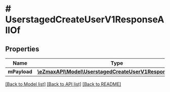 # # UserstagedCreateUserV1ResponseAllOf

## Properties

Name | Type | Description | Notes
------------ | ------------- | ------------- | -------------
**mPayload** | [**\eZmaxAPI\Model\UserstagedCreateUserV1ResponseMPayload**](UserstagedCreateUserV1ResponseMPayload.md) |  |

[[Back to Model list]](../../README.md#models) [[Back to API list]](../../README.md#endpoints) [[Back to README]](../../README.md)

